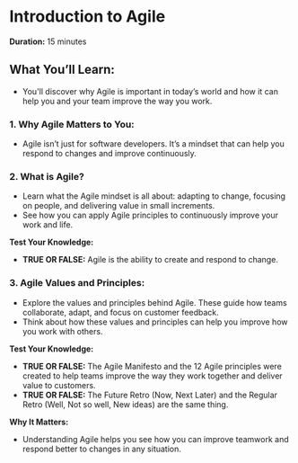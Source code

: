 # Introduction to Agile

**Duration:** 15 minutes

## What You’ll Learn:
- You'll discover why Agile is important in today’s world and how it can help you and your team improve the way you work.

### 1. Why Agile Matters to You:
- Agile isn’t just for software developers. It’s a mindset that can help you respond to changes and improve continuously.

### 2. What is Agile?
- Learn what the Agile mindset is all about: adapting to change, focusing on people, and delivering value in small increments.
- See how you can apply Agile principles to continuously improve your work and life.

**Test Your Knowledge:**
- **TRUE OR FALSE:** Agile is the ability to create and respond to change.

### 3. Agile Values and Principles:
- Explore the values and principles behind Agile. These guide how teams collaborate, adapt, and focus on customer feedback.
- Think about how these values and principles can help you improve how you work with others.

**Test Your Knowledge:**
- **TRUE OR FALSE:** The Agile Manifesto and the 12 Agile principles were created to help teams improve the way they work together and deliver value to customers.
- **TRUE OR FALSE:** The Future Retro (Now, Next Later) and the Regular Retro (Well, Not so well, New ideas) are the same thing.

**Why It Matters:**
- Understanding Agile helps you see how you can improve teamwork and respond better to changes in any situation.
